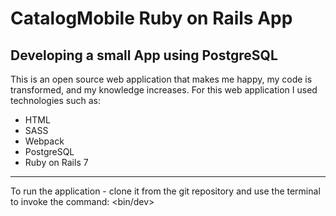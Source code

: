 # CatalogMobile Ruby on Rails App

## Developing a small App using PostgreSQL

This is an open source web application that makes me happy, my code is transformed, and my knowledge increases.
For this web application I used technologies such as:

- HTML
- SASS
- Webpack
- PostgreSQL
- Ruby on Rails 7

---

To run the application - clone it from the git repository and use the terminal to invoke the command: <bin/dev>